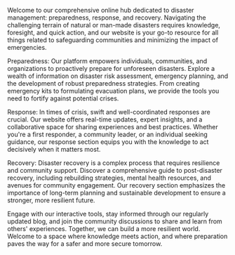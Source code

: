 Welcome to our comprehensive online hub dedicated to disaster management: preparedness, response, and recovery. Navigating the challenging terrain of natural or man-made disasters requires knowledge, foresight, and quick action, and our website is your go-to resource for all things related to safeguarding communities and minimizing the impact of emergencies.

Preparedness:
Our platform empowers individuals, communities, and organizations to proactively prepare for unforeseen disasters. Explore a wealth of information on disaster risk assessment, emergency planning, and the development of robust preparedness strategies. From creating emergency kits to formulating evacuation plans, we provide the tools you need to fortify against potential crises.

Response:
In times of crisis, swift and well-coordinated responses are crucial. Our website offers real-time updates, expert insights, and a collaborative space for sharing experiences and best practices. Whether you're a first responder, a community leader, or an individual seeking guidance, our response section equips you with the knowledge to act decisively when it matters most.

Recovery:
Disaster recovery is a complex process that requires resilience and community support. Discover a comprehensive guide to post-disaster recovery, including rebuilding strategies, mental health resources, and avenues for community engagement. Our recovery section emphasizes the importance of long-term planning and sustainable development to ensure a stronger, more resilient future.

Engage with our interactive tools, stay informed through our regularly updated blog, and join the community discussions to share and learn from others' experiences. Together, we can build a more resilient world. Welcome to a space where knowledge meets action, and where preparation paves the way for a safer and more secure tomorrow.




